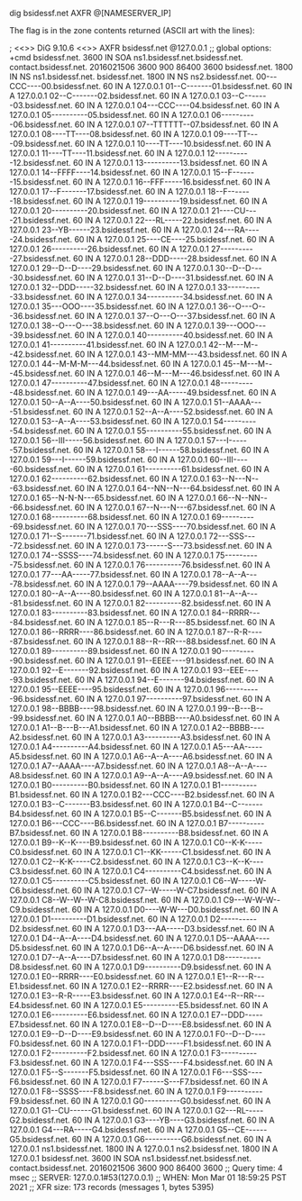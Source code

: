 dig bsidessf.net AXFR @[NAMESERVER_IP]

The flag is in the zone contents returned (ASCII art with the lines):


; <<>> DiG 9.10.6 <<>> AXFR bsidessf.net @127.0.0.1
;; global options: +cmd
bsidessf.net.		3600	IN	SOA	ns1.bsidessf.net.bsidessf.net. contact.bsidessf.net. 2016021506 3600 900 86400 3600
bsidessf.net.		1800	IN	NS	ns1.bsidessf.net.
bsidessf.net.		1800	IN	NS	ns2.bsidessf.net.
00---CCC----00.bsidessf.net. 60	IN	A	127.0.0.1
01--C-------01.bsidessf.net. 60	IN	A	127.0.0.1
02--C-------02.bsidessf.net. 60	IN	A	127.0.0.1
03--C-------03.bsidessf.net. 60	IN	A	127.0.0.1
04---CCC----04.bsidessf.net. 60	IN	A	127.0.0.1
05----------05.bsidessf.net. 60	IN	A	127.0.0.1
06----------06.bsidessf.net. 60	IN	A	127.0.0.1
07--TTTTTT--07.bsidessf.net. 60	IN	A	127.0.0.1
08----TT----08.bsidessf.net. 60	IN	A	127.0.0.1
09----TT----09.bsidessf.net. 60	IN	A	127.0.0.1
10----TT----10.bsidessf.net. 60	IN	A	127.0.0.1
11----TT----11.bsidessf.net. 60	IN	A	127.0.0.1
12----------12.bsidessf.net. 60	IN	A	127.0.0.1
13----------13.bsidessf.net. 60	IN	A	127.0.0.1
14--FFFF----14.bsidessf.net. 60	IN	A	127.0.0.1
15--F-------15.bsidessf.net. 60	IN	A	127.0.0.1
16--FFF-----16.bsidessf.net. 60	IN	A	127.0.0.1
17--F-------17.bsidessf.net. 60	IN	A	127.0.0.1
18--F-------18.bsidessf.net. 60	IN	A	127.0.0.1
19----------19.bsidessf.net. 60	IN	A	127.0.0.1
20----------20.bsidessf.net. 60	IN	A	127.0.0.1
21----CU----21.bsidessf.net. 60	IN	A	127.0.0.1
22---RL-----22.bsidessf.net. 60	IN	A	127.0.0.1
23--YB------23.bsidessf.net. 60	IN	A	127.0.0.1
24---RA-----24.bsidessf.net. 60	IN	A	127.0.0.1
25----CE----25.bsidessf.net. 60	IN	A	127.0.0.1
26----------26.bsidessf.net. 60	IN	A	127.0.0.1
27----------27.bsidessf.net. 60	IN	A	127.0.0.1
28--DDD-----28.bsidessf.net. 60	IN	A	127.0.0.1
29--D--D----29.bsidessf.net. 60	IN	A	127.0.0.1
30--D--D----30.bsidessf.net. 60	IN	A	127.0.0.1
31--D--D----31.bsidessf.net. 60	IN	A	127.0.0.1
32--DDD-----32.bsidessf.net. 60	IN	A	127.0.0.1
33----------33.bsidessf.net. 60	IN	A	127.0.0.1
34----------34.bsidessf.net. 60	IN	A	127.0.0.1
35---OOO----35.bsidessf.net. 60	IN	A	127.0.0.1
36--O---O---36.bsidessf.net. 60	IN	A	127.0.0.1
37--O---O---37.bsidessf.net. 60	IN	A	127.0.0.1
38--O---O---38.bsidessf.net. 60	IN	A	127.0.0.1
39---OOO----39.bsidessf.net. 60	IN	A	127.0.0.1
40----------40.bsidessf.net. 60	IN	A	127.0.0.1
41----------41.bsidessf.net. 60	IN	A	127.0.0.1
42--M---M---42.bsidessf.net. 60	IN	A	127.0.0.1
43--MM-MM---43.bsidessf.net. 60	IN	A	127.0.0.1
44--M-M-M---44.bsidessf.net. 60	IN	A	127.0.0.1
45--M---M---45.bsidessf.net. 60	IN	A	127.0.0.1
46--M---M---46.bsidessf.net. 60	IN	A	127.0.0.1
47----------47.bsidessf.net. 60	IN	A	127.0.0.1
48----------48.bsidessf.net. 60	IN	A	127.0.0.1
49---AA-----49.bsidessf.net. 60	IN	A	127.0.0.1
50--A--A----50.bsidessf.net. 60	IN	A	127.0.0.1
51--AAAA----51.bsidessf.net. 60	IN	A	127.0.0.1
52--A--A----52.bsidessf.net. 60	IN	A	127.0.0.1
53--A--A----53.bsidessf.net. 60	IN	A	127.0.0.1
54----------54.bsidessf.net. 60	IN	A	127.0.0.1
55----------55.bsidessf.net. 60	IN	A	127.0.0.1
56--III-----56.bsidessf.net. 60	IN	A	127.0.0.1
57---I------57.bsidessf.net. 60	IN	A	127.0.0.1
58---I------58.bsidessf.net. 60	IN	A	127.0.0.1
59---I------59.bsidessf.net. 60	IN	A	127.0.0.1
60--III-----60.bsidessf.net. 60	IN	A	127.0.0.1
61----------61.bsidessf.net. 60	IN	A	127.0.0.1
62----------62.bsidessf.net. 60	IN	A	127.0.0.1
63--N---N---63.bsidessf.net. 60	IN	A	127.0.0.1
64--NN--N---64.bsidessf.net. 60	IN	A	127.0.0.1
65--N-N-N---65.bsidessf.net. 60	IN	A	127.0.0.1
66--N--NN---66.bsidessf.net. 60	IN	A	127.0.0.1
67--N---N---67.bsidessf.net. 60	IN	A	127.0.0.1
68----------68.bsidessf.net. 60	IN	A	127.0.0.1
69----------69.bsidessf.net. 60	IN	A	127.0.0.1
70---SSS----70.bsidessf.net. 60	IN	A	127.0.0.1
71--S-------71.bsidessf.net. 60	IN	A	127.0.0.1
72---SSS----72.bsidessf.net. 60	IN	A	127.0.0.1
73------S---73.bsidessf.net. 60	IN	A	127.0.0.1
74--SSSS----74.bsidessf.net. 60	IN	A	127.0.0.1
75----------75.bsidessf.net. 60	IN	A	127.0.0.1
76----------76.bsidessf.net. 60	IN	A	127.0.0.1
77---AA-----77.bsidessf.net. 60	IN	A	127.0.0.1
78--A--A----78.bsidessf.net. 60	IN	A	127.0.0.1
79--AAAA----79.bsidessf.net. 60	IN	A	127.0.0.1
80--A--A----80.bsidessf.net. 60	IN	A	127.0.0.1
81--A--A----81.bsidessf.net. 60	IN	A	127.0.0.1
82----------82.bsidessf.net. 60	IN	A	127.0.0.1
83----------83.bsidessf.net. 60	IN	A	127.0.0.1
84--RRRR----84.bsidessf.net. 60	IN	A	127.0.0.1
85--R---R---85.bsidessf.net. 60	IN	A	127.0.0.1
86--RRRR----86.bsidessf.net. 60	IN	A	127.0.0.1
87--R-R-----87.bsidessf.net. 60	IN	A	127.0.0.1
88--R--RR---88.bsidessf.net. 60	IN	A	127.0.0.1
89----------89.bsidessf.net. 60	IN	A	127.0.0.1
90----------90.bsidessf.net. 60	IN	A	127.0.0.1
91--EEEE----91.bsidessf.net. 60	IN	A	127.0.0.1
92--E-------92.bsidessf.net. 60	IN	A	127.0.0.1
93--EEE-----93.bsidessf.net. 60	IN	A	127.0.0.1
94--E-------94.bsidessf.net. 60	IN	A	127.0.0.1
95--EEEE----95.bsidessf.net. 60	IN	A	127.0.0.1
96----------96.bsidessf.net. 60	IN	A	127.0.0.1
97----------97.bsidessf.net. 60	IN	A	127.0.0.1
98--BBBB----98.bsidessf.net. 60	IN	A	127.0.0.1
99--B---B---99.bsidessf.net. 60	IN	A	127.0.0.1
A0--BBBB----A0.bsidessf.net. 60	IN	A	127.0.0.1
A1--B---B---A1.bsidessf.net. 60	IN	A	127.0.0.1
A2--BBBB----A2.bsidessf.net. 60	IN	A	127.0.0.1
A3----------A3.bsidessf.net. 60	IN	A	127.0.0.1
A4----------A4.bsidessf.net. 60	IN	A	127.0.0.1
A5---AA-----A5.bsidessf.net. 60	IN	A	127.0.0.1
A6--A--A----A6.bsidessf.net. 60	IN	A	127.0.0.1
A7--AAAA----A7.bsidessf.net. 60	IN	A	127.0.0.1
A8--A--A----A8.bsidessf.net. 60	IN	A	127.0.0.1
A9--A--A----A9.bsidessf.net. 60	IN	A	127.0.0.1
B0----------B0.bsidessf.net. 60	IN	A	127.0.0.1
B1----------B1.bsidessf.net. 60	IN	A	127.0.0.1
B2---CCC----B2.bsidessf.net. 60	IN	A	127.0.0.1
B3--C-------B3.bsidessf.net. 60	IN	A	127.0.0.1
B4--C-------B4.bsidessf.net. 60	IN	A	127.0.0.1
B5--C-------B5.bsidessf.net. 60	IN	A	127.0.0.1
B6---CCC----B6.bsidessf.net. 60	IN	A	127.0.0.1
B7----------B7.bsidessf.net. 60	IN	A	127.0.0.1
B8----------B8.bsidessf.net. 60	IN	A	127.0.0.1
B9--K--K----B9.bsidessf.net. 60	IN	A	127.0.0.1
C0--K-K-----C0.bsidessf.net. 60	IN	A	127.0.0.1
C1--KK------C1.bsidessf.net. 60	IN	A	127.0.0.1
C2--K-K-----C2.bsidessf.net. 60	IN	A	127.0.0.1
C3--K--K----C3.bsidessf.net. 60	IN	A	127.0.0.1
C4----------C4.bsidessf.net. 60	IN	A	127.0.0.1
C5----------C5.bsidessf.net. 60	IN	A	127.0.0.1
C6--W-----W-C6.bsidessf.net. 60	IN	A	127.0.0.1
C7--W-----W-C7.bsidessf.net. 60	IN	A	127.0.0.1
C8--W--W--W-C8.bsidessf.net. 60	IN	A	127.0.0.1
C9---W-W-W--C9.bsidessf.net. 60	IN	A	127.0.0.1
D0----W-W---D0.bsidessf.net. 60	IN	A	127.0.0.1
D1----------D1.bsidessf.net. 60	IN	A	127.0.0.1
D2----------D2.bsidessf.net. 60	IN	A	127.0.0.1
D3---AA-----D3.bsidessf.net. 60	IN	A	127.0.0.1
D4--A--A----D4.bsidessf.net. 60	IN	A	127.0.0.1
D5--AAAA----D5.bsidessf.net. 60	IN	A	127.0.0.1
D6--A--A----D6.bsidessf.net. 60	IN	A	127.0.0.1
D7--A--A----D7.bsidessf.net. 60	IN	A	127.0.0.1
D8----------D8.bsidessf.net. 60	IN	A	127.0.0.1
D9----------D9.bsidessf.net. 60	IN	A	127.0.0.1
E0--RRRR----E0.bsidessf.net. 60	IN	A	127.0.0.1
E1--R---R---E1.bsidessf.net. 60	IN	A	127.0.0.1
E2--RRRR----E2.bsidessf.net. 60	IN	A	127.0.0.1
E3--R-R-----E3.bsidessf.net. 60	IN	A	127.0.0.1
E4--R--RR---E4.bsidessf.net. 60	IN	A	127.0.0.1
E5----------E5.bsidessf.net. 60	IN	A	127.0.0.1
E6----------E6.bsidessf.net. 60	IN	A	127.0.0.1
E7--DDD-----E7.bsidessf.net. 60	IN	A	127.0.0.1
E8--D--D----E8.bsidessf.net. 60	IN	A	127.0.0.1
E9--D--D----E9.bsidessf.net. 60	IN	A	127.0.0.1
F0--D--D----F0.bsidessf.net. 60	IN	A	127.0.0.1
F1--DDD-----F1.bsidessf.net. 60	IN	A	127.0.0.1
F2----------F2.bsidessf.net. 60	IN	A	127.0.0.1
F3----------F3.bsidessf.net. 60	IN	A	127.0.0.1
F4---SSS----F4.bsidessf.net. 60	IN	A	127.0.0.1
F5--S-------F5.bsidessf.net. 60	IN	A	127.0.0.1
F6---SSS----F6.bsidessf.net. 60	IN	A	127.0.0.1
F7------S---F7.bsidessf.net. 60	IN	A	127.0.0.1
F8--SSSS----F8.bsidessf.net. 60	IN	A	127.0.0.1
F9----------F9.bsidessf.net. 60	IN	A	127.0.0.1
G0----------G0.bsidessf.net. 60	IN	A	127.0.0.1
G1--CU------G1.bsidessf.net. 60	IN	A	127.0.0.1
G2---RL-----G2.bsidessf.net. 60	IN	A	127.0.0.1
G3----YB----G3.bsidessf.net. 60	IN	A	127.0.0.1
G4---RA-----G4.bsidessf.net. 60	IN	A	127.0.0.1
G5--CE------G5.bsidessf.net. 60	IN	A	127.0.0.1
G6----------G6.bsidessf.net. 60	IN	A	127.0.0.1
ns1.bsidessf.net.	1800	IN	A	127.0.0.1
ns2.bsidessf.net.	1800	IN	A	127.0.0.1
bsidessf.net.		3600	IN	SOA	ns1.bsidessf.net.bsidessf.net. contact.bsidessf.net. 2016021506 3600 900 86400 3600
;; Query time: 4 msec
;; SERVER: 127.0.0.1#53(127.0.0.1)
;; WHEN: Mon Mar 01 18:59:25 PST 2021
;; XFR size: 173 records (messages 1, bytes 5395)


